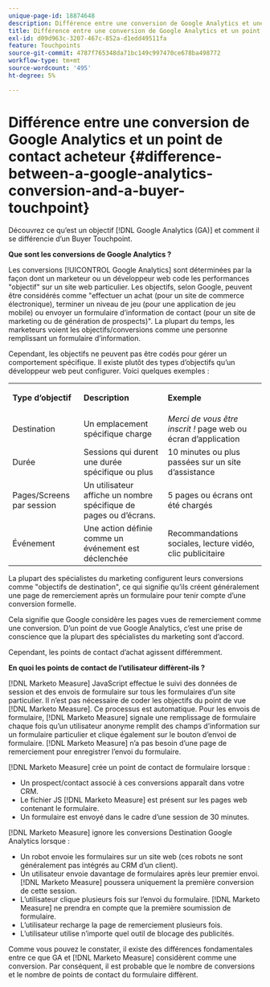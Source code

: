 ```yaml
---
unique-page-id: 18874648
description: Différence entre une conversion de Google Analytics et une Buyer Touchpoint - [!DNL Marketo Measure]
title: Différence entre une conversion de Google Analytics et un point de contact acheteur
exl-id: d09d963c-3207-467c-852a-d1edd49511fa
feature: Touchpoints
source-git-commit: 4787f765348da71bc149c997470ce678ba498772
workflow-type: tm+mt
source-wordcount: '495'
ht-degree: 5%

---
```


# Différence entre une conversion de Google Analytics et un point de contact acheteur {#difference-between-a-google-analytics-conversion-and-a-buyer-touchpoint}

Découvrez ce qu’est un objectif [!DNL Google Analytics (GA)] et comment il se différencie d’un Buyer Touchpoint.

**Que sont les conversions de Google Analytics ?**

Les conversions [!UICONTROL Google Analytics] sont déterminées par la façon dont un marketeur ou un développeur web code les performances &quot;objectif&quot; sur un site web particulier. Les objectifs, selon Google, peuvent être considérés comme &quot;effectuer un achat (pour un site de commerce électronique), terminer un niveau de jeu (pour une application de jeu mobile) ou envoyer un formulaire d’information de contact (pour un site de marketing ou de génération de prospects)&quot;. La plupart du temps, les marketeurs voient les objectifs/conversions comme une personne remplissant un formulaire d’information.

Cependant, les objectifs ne peuvent pas être codés pour gérer un comportement spécifique. Il existe plutôt des types d’objectifs qu’un développeur web peut configurer. Voici quelques exemples :

<table> 
 <colgroup> 
  <col> 
  <col> 
  <col> 
 </colgroup> 
 <tbody> 
  <tr> 
   <td><strong>Type d’objectif</strong></td> 
   <td><p><strong>Description</strong></p></td> 
   <td><strong>Exemple</strong></td> 
  </tr> 
  <tr> 
   <td><p>Destination</p></td> 
   <td>Un emplacement spécifique charge</td> 
   <td><em>Merci de vous être inscrit !</em> page web ou écran d’application</td> 
  </tr> 
  <tr> 
   <td>Durée</td> 
   <td>Sessions qui durent une durée spécifique ou plus</td> 
   <td>10 minutes ou plus passées sur un site d’assistance</td> 
  </tr> 
  <tr> 
   <td>Pages/Screens par session</td> 
   <td>Un utilisateur affiche un nombre spécifique de pages ou d’écrans.</td> 
   <td>5 pages ou écrans ont été chargés</td> 
  </tr> 
  <tr> 
   <td>Événement</td> 
   <td>Une action définie comme un événement est déclenchée</td> 
   <td>Recommandations sociales, lecture vidéo, clic publicitaire</td> 
  </tr> 
 </tbody> 
</table>

La plupart des spécialistes du marketing configurent leurs conversions comme &quot;objectifs de destination&quot;, ce qui signifie qu’ils créent généralement une page de remerciement après un formulaire pour tenir compte d’une conversion formelle.

Cela signifie que Google considère les pages vues de remerciement comme une conversion. D’un point de vue Google Analytics, c’est une prise de conscience que la plupart des spécialistes du marketing sont d’accord.

Cependant, les points de contact d’achat agissent différemment.

**En quoi les points de contact de l’utilisateur diffèrent-ils ?**

[!DNL Marketo Measure] JavaScript effectue le suivi des données de session et des envois de formulaire sur tous les formulaires d’un site particulier. Il n’est pas nécessaire de coder les objectifs du point de vue [!DNL Marketo Measure]. Ce processus est automatique. Pour les envois de formulaire, [!DNL Marketo Measure] signale une remplissage de formulaire chaque fois qu’un utilisateur anonyme remplit des champs d’information sur un formulaire particulier et clique également sur le bouton d’envoi de formulaire. [!DNL Marketo Measure] n’a pas besoin d’une page de remerciement pour enregistrer l’envoi du formulaire.

[!DNL Marketo Measure] crée un point de contact de formulaire lorsque :

* Un prospect/contact associé à ces conversions apparaît dans votre CRM.
* Le fichier JS [!DNL Marketo Measure] est présent sur les pages web contenant le formulaire.
* Un formulaire est envoyé dans le cadre d’une session de 30 minutes.

[!DNL Marketo Measure] ignore les conversions Destination Google Analytics lorsque :

* Un robot envoie les formulaires sur un site web (ces robots ne sont généralement pas intégrés au CRM d’un client).
* Un utilisateur envoie davantage de formulaires après leur premier envoi. [!DNL Marketo Measure] poussera uniquement la première conversion de cette session.
* L’utilisateur clique plusieurs fois sur l’envoi du formulaire. [!DNL Marketo Measure] ne prendra en compte que la première soumission de formulaire.
* L’utilisateur recharge la page de remerciement plusieurs fois.
* L’utilisateur utilise n’importe quel outil de blocage des publicités.

Comme vous pouvez le constater, il existe des différences fondamentales entre ce que GA et [!DNL Marketo Measure] considèrent comme une conversion. Par conséquent, il est probable que le nombre de conversions et le nombre de points de contact du formulaire diffèrent.
